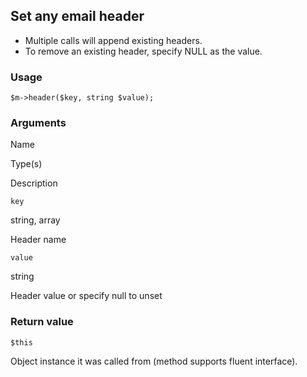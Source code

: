 Set any email header
--------------------

*   Multiple calls will append existing headers.
*   To remove an existing header, specify NULL as the value.

### Usage

    $m->header($key, string $value);

### Arguments

Name

Type(s)

Description

`key`

string, array

Header name

`value`

string

Header value or specify null to unset

### Return value

`$this`

Object instance it was called from (method supports fluent interface).

